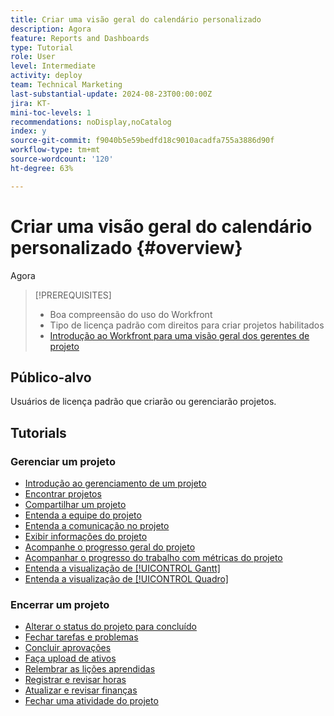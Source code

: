 ```yaml
---
title: Criar uma visão geral do calendário personalizado
description: Agora
feature: Reports and Dashboards
type: Tutorial
role: User
level: Intermediate
activity: deploy
team: Technical Marketing
last-substantial-update: 2024-08-23T00:00:00Z
jira: KT-
mini-toc-levels: 1
recommendations: noDisplay,noCatalog
index: y
source-git-commit: f9040b5e59bedfd18c9010acadfa755a3886d90f
workflow-type: tm+mt
source-wordcount: '120'
ht-degree: 63%

---
```



# Criar uma visão geral do calendário personalizado {#overview}

Agora

>[!PREREQUISITES]
>
>* Boa compreensão do uso do Workfront
>* Tipo de licença padrão com direitos para criar projetos habilitados
>* [Introdução ao Workfront para uma visão geral dos gerentes de projeto](https://experienceleague.adobe.com/?recommended=Workfront-U-1-2022.1.planners)


## Público-alvo

Usuários de licença padrão que criarão ou gerenciarão projetos.

## Tutorials

### Gerenciar um projeto

* [Introdução ao gerenciamento de um projeto](/help/manage-work/projects/getting-started-manage-a-project.md)
* [Encontrar projetos](/help/manage-work/projects/find-projects.md)
* [Compartilhar um projeto](/help/manage-work/projects/share-a-project.md)
* [Entenda a equipe do projeto](/help/manage-work/projects/understand-the-project-team.md)
* [Entenda a comunicação no projeto](/help/manage-work/projects/understand-project-communication.md)
* [Exibir informações do projeto](/help/manage-work/projects/view-project-information.md)
* [Acompanhe o progresso geral do projeto](/help/manage-work/projects/track-overall-project-progress.md)
* [Acompanhar o progresso do trabalho com métricas do projeto](/help/manage-work/projects/track-work-progress-with-project-metrics.md)
* [Entenda a visualização de [!UICONTROL Gantt]](/help/manage-work/projects/understand-the-gantt-view.md)
* [Entenda a visualização de [!UICONTROL Quadro]](/help/manage-work/projects/understand-the-board-view.md)


### Encerrar um projeto

* [Alterar o status do projeto para concluído](/help/manage-work/projects/change-the-project-status.md)
* [Fechar tarefas e problemas](/help/manage-work/close-a-project/close-tasks-and-issues.md)
* [Concluir aprovações](/help/manage-work/close-a-project/complete-approvals.md)
* [Faça upload de ativos](/help/manage-work/close-a-project/upload-assets.md)
* [Relembrar as lições aprendidas](/help/manage-work/close-a-project/lessons-learned-from-closing-a-project.md)
* [Registrar e revisar horas](/help/manage-work/close-a-project/log-and-review-hours.md)
* [Atualizar e revisar finanças](/help/manage-work/project-finances/update-and-review-finances.md)
* [Fechar uma atividade do projeto](/help/manage-work/close-a-project/close-a-project-activity.md)
